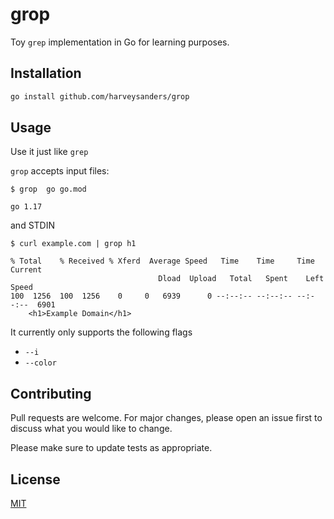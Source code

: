 # grop

Toy `grep` implementation in Go for learning purposes.

## Installation

```bash
go install github.com/harveysanders/grop
```

## Usage

Use it just like `grep`

`grop` accepts input files:

```shell
$ grop  go go.mod

go 1.17
```

and STDIN

```shell
$ curl example.com | grop h1

% Total    % Received % Xferd  Average Speed   Time    Time     Time  Current
                                 Dload  Upload   Total   Spent    Left  Speed
100  1256  100  1256    0     0   6939      0 --:--:-- --:--:-- --:--:--  6901
    <h1>Example Domain</h1>
```

It currently only supports the following flags

- `--i`
- `--color`

## Contributing

Pull requests are welcome. For major changes, please open an issue first to discuss what you would like to change.

Please make sure to update tests as appropriate.

## License

[MIT](https://choosealicense.com/licenses/mit/)
